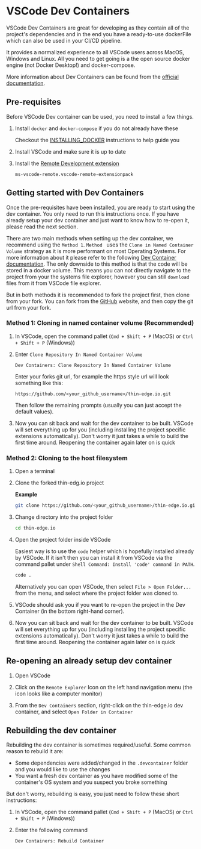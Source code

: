 # VSCode Dev Containers

VSCode Dev Containers are great for developing as they contain all of the project's dependencies and in the end you have a ready-to-use dockerFile which can also be used in your CI/CD pipeline.

It provides a normalized experience to all VSCode users across MacOS, Windows and Linux. All you need to get going is a the open source docker engine (not Docker Desktop!) and docker-compose.

More information about Dev Containers can be found from the [official documentation](https://code.visualstudio.com/docs/devcontainers/containers).

## Pre-requisites

Before VSCode Dev container can be used, you need to install a few things.

1. Install `docker` and `docker-compose` if you do not already have these

    Checkout the [INSTALLING_DOCKER](./INSTALLING_DOCKER.md) instructions to help guide you

1. Install VSCode and make sure it is up to date

2. Install the [Remote Development extension](https://marketplace.visualstudio.com/items?itemName=ms-vscode-remote.remote-containers)

    ```
    ms-vscode-remote.vscode-remote-extensionpack
    ```

## Getting started with Dev Containers

Once the pre-requisites have been installed, you are ready to start using the dev container. You only need to run this instructions once. If you have already setup your dev container and just want to know how to re-open it, please read the next section.

There are two main methods when setting up the dev container, we recommend using the `Method 1`. `Method ` uses the `Clone in Named Container Volume` strategy as  it is more performant on most Operating Systems. For more information about it please refer to the following [Dev Container documentation](https://code.visualstudio.com/remote/advancedcontainers/improve-performance). The only downside to this method is that the code will be stored in a docker volume. This means you can not directly navigate to the project from your the systems file explorer, however you can still `download` files from it from VSCode file explorer.

But in both methods it is recommended to fork the project first, then clone from your fork. You can fork from the [GitHub](https://github.com/thin-edge/thin-edge.io) website, and then copy the git url from your fork.

### Method 1: Cloning in named container volume (Recommended)

1. In VSCode, open the command pallet (`Cmd + Shift + P` (MacOS) or `Ctrl + Shift + P` (Windows))

2. Enter `Clone Repository In Named Container Volume`

    ```
    Dev Containers: Clone Repository In Named Container Volume
    ```

    Enter your forks git url, for example the https style url will look something like this:

    ```
    https://github.com/<your_github_username>/thin-edge.io.git
    ```

    Then follow the remaining prompts (usually you can just accept the default values).

3. Now you can sit back and wait for the dev container to be built. VSCode will set everything up for you (including installing the project specific extensions automatically). Don't worry it just takes a while to build the first time around. Reopening the container again later on is quick

### Method 2: Cloning to the host filesystem

1. Open a terminal

2. Clone the forked thin-edg.io project

    **Example**

    ```sh
    git clone https://github.com/<your_github_username>/thin-edge.io.git
    ```

3. Change directory into the project folder

    ```sh
    cd thin-edge.io
    ```

4. Open the project folder inside VSCode

    Easiest way is to use the `code` helper which is hopefully installed already by VSCode. If it isn't then you can install it from VSCode via the command pallet under `Shell Command: Install 'code' command in PATH`.

    ```sh
    code .
    ```

    Alternatively you can open VSCode, then select `File > Open Folder...` from the menu, and select where the project folder was cloned to.

5. VSCode should ask you if you want to re-open the project in the Dev Container (in the bottom right-hand corner).

6. Now you can sit back and wait for the dev container to be built. VSCode will set everything up for you (including installing the project specific extensions automatically). Don't worry it just takes a while to build the first time around. Reopening the container again later on is quick

## Re-opening an already setup dev container

1. Open VSCode

2. Click on the `Remote Explorer` Icon on the left hand navigation menu (the icon looks like a computer monitor)

3. From the `Dev Containers` section, right-click on the thin-edge.io dev container, and select `Open Folder in Container`


## Rebuilding the dev container

Rebuilding the dev container is sometimes required/useful. Some common reason to rebuild it are:

* Some dependencies were added/changed in the `.devcontainer` folder and you would like to use the changes
* You want a fresh dev container as you have modified some of the container's OS system and you suspect you broke something

But don't worry, rebuilding is easy, you just need to follow these short instructions:

1. In VSCode, open the command pallet (`Cmd + Shift + P` (MacOS) or `Ctrl + Shift + P` (Windows))

2. Enter the following command

    ```
    Dev Containers: Rebuild Container
    ```
